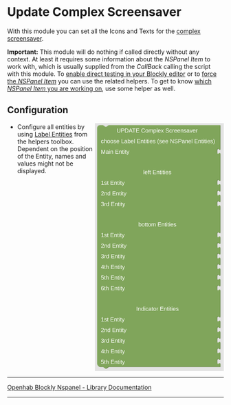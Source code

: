 # Update Complex Screensaver

With this module you can set all the Icons and Texts for the [complex screensaver](https://docs.nspanel.pky.eu/img/screensaver2.png).

**Important:** This module will do nothing if called directly without any context. At least it requires some information about the *NSPanel Item* to work with, which is usually supplied from the *CallBack* calling the script with this module. To [enable direct testing in your Blockly editor](blockLibrary_nspanel_helpers_setNSPanelIfNotContext.md) or to [force the *NSPanel Item*](blockLibrary_nspanel_helpers_startScriptWithContext.md) you can use the related helpers. To get to know [which *NSPanel Item* you are working on](blockLibrary_nspanel_helpers_getContextItem.md), use some helper as well.

## Configuration

[<img src="img/blockLibrary_nspanel_screensaver_updateComplex.png" align="right" width="300">](img/blockLibrary_nspanel_screensaver_updateComplex.png)

- Configure all entities by using [Label Entities](blockLibrary_nspanel_entities_label.md) from the helpers toolbox. Dependent on the position of the Entity, names and values might not be displayed.<br clear="right"/>

---

[Openhab Blockly Nspanel - Library Documentation](README.md)

---
